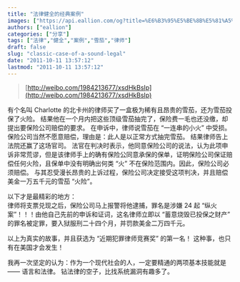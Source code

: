 ```yaml
---
title: "法律健全的经典案例"
images: ["https://api.eallion.com/og?title=%E6%B3%95%E5%BE%8B%E5%81%A5%E5%85%A8%E7%9A%84%E7%BB%8F%E5%85%B8%E6%A1%88%E4%BE%8B"]
authors: ["eallion"]
categories: ["分享"]
tags: ["法律","健全","案例","雪茄","律师"]
draft: false
slug: "classic-case-of-a-sound-legal"
date: "2011-10-11 13:57:12"
lastmod: "2011-10-11 13:57:12"
---
```


> [http://weibo.com/1984213677/xsdHkBsIp](http://weibo.com/1984213677/xsdHkBsIp)

  有个名叫 Charlotte 的北卡州的律师买了一盒极为稀有且昂贵的雪茄，还为雪茄投保了火险。
  结果他在一个月内把这些顶级雪茄抽完了，保险费一毛也还没缴，却提出要保险公司赔偿的要求。
  在申诉中，律师说雪茄在 “一连串的小火” 中受损。
  保险公司当然不愿意赔偿，理由是：此人是以正常方式抽完雪茄。
  结果律师告上法院还赢了这场官司。
  法官在判决时表示，他同意保险公司的说法，认为此项申诉非常荒谬，但是该律师手上的确有保险公同意承保的保单，证明保险公司保证赔偿任何火险，且保单中没有明确出何类 “火” 不在保险范围内。因此，保险公司必须赔偿。
  与其忍受漫长昂贵的上诉过程，保险公司决定接受这项判决，并且赔偿美金一万五千元的雪茄 “火险”。

  以下才是最精彩的地方：  
  律师将支票兑现之后，保险公司马上报警将他逮捕，罪名是涉嫌 24 起 “纵火案”！！！由他自己先前的申诉和证词，这名律师立即以 “蓄意烧毁已投保之财产” 的罪名被定罪，要入狱服刑二十四个月，并罚款美金二万四千元。

  以上为真实的故事，并且获选为 “近期犯罪律师竞赛奖” 的第一名！
  这种事，也只有在美国才会发生！

  我再一次坚定的认为：作为一个现代社会的人，一定要精通的两项基本技能就是 —— 语言和法律。
  钻法律的空子，比找系统漏洞有趣多了。
